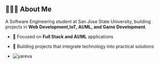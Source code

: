 ## 👩🏻‍💻 About Me

A Software Engineering student at San Jose State University, building projects in **Web Development,IoT, AI/ML, and Game Development**.

- 🌱 Focused on **Full Stack and AI/ML** applications
- 🔭 Building projects that integrate technology into practical solutions

- <p align="left">
  <img src="https://komarev.com/ghpvc/?username=yareva&label=Profile%20views&color=0e75b6&style=flat" alt="yareva" />
</p>


